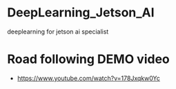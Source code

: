# DeepLearning_Jetson_AI
deeplearning for jetson ai specialist


# Road following DEMO video
- https://www.youtube.com/watch?v=178Jxqkw0Yc
